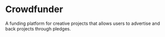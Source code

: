 # Crowdfunder

A funding platform for creative projects that allows users to advertise and back projects through pledges.
